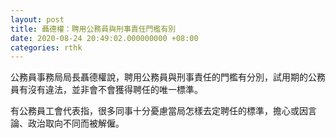 ```yaml
---
layout: post
title: 聶德權：聘用公務員與刑事責任門檻有別
date: 2020-08-24 20:49:02.000000000 +08:00
categories: rthk
---
```


公務員事務局局長聶德權說，聘用公務員與刑事責任的門檻有分別，試用期的公務員有沒有違法，並非會不會獲得聘任的唯一標準。

有公務員工會代表指，很多同事十分憂慮當局怎樣去定聘任的標準，擔心或因言論、政治取向不同而被解僱。
